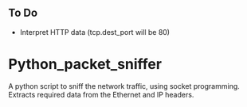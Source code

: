 ## To Do

- Interpret HTTP data (tcp.dest_port will be 80)
# Python_packet_sniffer
A python script to sniff the network traffic, using socket programming. Extracts required data from the Ethernet and IP headers.
